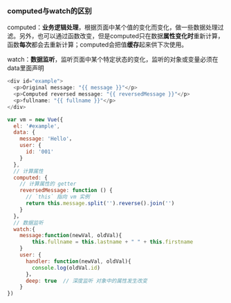 ### computed与watch的区别

computed：**业务逻辑处理**，根据页面中某个值的变化而变化，做一些数据处理过滤。另外，也可以通过函数改变，但是computed只在数据**属性变化时**重新计算，函数**每次**都会去重新计算；computed会把值**缓存**起来供下次使用。

watch：**数据监听**，监听页面中某个特定状态的变化，监听的对象或变量必须在data里面声明

```js
<div id="example">
  <p>Original message: "{{ message }}"</p>
  <p>Computed reversed message: "{{ reversedMessage }}"</p>
  <p>fullname: "{{ fullname }}"</p>
</div>
```

```js
var vm = new Vue({
  el: '#example',
  data: {
    message: 'Hello'，
    user: {
      id: '001'
    }
  },
  // 计算属性
  computed: {
    // 计算属性的 getter
    reversedMessage: function () {
      // `this` 指向 vm 实例
      return this.message.split('').reverse().join('')
    }
  }，
  // 数据监听
  watch:{
    message:function(newVal, oldVal){
        this.fullname = this.lastname + " " + this.firstname
    }
    user: {
      handler: function(newVal, oldVal){
        console.log(oldVal.id)
      }，
      deep: true  // 深度监听 对象中的属性发生改变
    }
})
```



